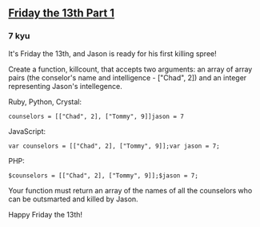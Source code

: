 <h2><a href=https://www.codewars.com/kata/5925acf31a9825d616000e74/train/javascript target="_blank">Friday the 13th Part 1</a></h2><h3>7 kyu</h3><p>It's Friday the 13th, and Jason is ready for his first killing spree!</p><p>Create a function, killcount, that accepts two arguments: an array of array pairs (the conselor's name and intelligence - ["Chad", 2]) and an integer representing Jason's intellegence. </p><p>Ruby, Python, Crystal:</p><pre><code class="language-ruby"><span class="cm-variable">counselors</span> <span class="cm-operator">=</span> [[<span class="cm-string">"Chad"</span>, <span class="cm-number">2</span>], [<span class="cm-string">"Tommy"</span>, <span class="cm-number">9</span>]]<span class="cm-variable">jason</span> <span class="cm-operator">=</span> <span class="cm-number">7</span></code></pre><pre style="display: none;"><code class="language-python"><span class="cm-variable">counselors</span> <span class="cm-operator">=</span> [[<span class="cm-string">"Chad"</span>, <span class="cm-number">2</span>], [<span class="cm-string">"Tommy"</span>, <span class="cm-number">9</span>]]<span class="cm-variable">jason</span> <span class="cm-operator">=</span> <span class="cm-number">7</span></code></pre><pre style="display: none;"><code class="language-crystal"><span class="cm-variable">counselors</span> <span class="cm-operator">=</span> [{<span class="cm-string">"Chad"</span>, <span class="cm-number">2</span>}, {<span class="cm-string">"Tommy"</span>, <span class="cm-number">9</span>}]<span class="cm-variable">jason</span> <span class="cm-operator">=</span> <span class="cm-number">7</span></code></pre><p>JavaScript:</p><pre><code class="language-javascript"><span class="cm-keyword">var</span> <span class="cm-def">counselors</span> <span class="cm-operator">=</span> [[<span class="cm-string">"Chad"</span>, <span class="cm-number">2</span>], [<span class="cm-string">"Tommy"</span>, <span class="cm-number">9</span>]];<span class="cm-keyword">var</span> <span class="cm-def">jason</span> <span class="cm-operator">=</span> <span class="cm-number">7</span>;</code></pre><p>PHP:</p><pre><code class="language-php"><span class="cm-variable-2">$counselors</span> <span class="cm-operator">=</span> [[<span class="cm-string">"</span><span class="cm-string">Chad"</span>, <span class="cm-number">2</span>], [<span class="cm-string">"</span><span class="cm-string">Tommy"</span>, <span class="cm-number">9</span>]];<span class="cm-variable-2">$jason</span> <span class="cm-operator">=</span> <span class="cm-number">7</span>;</code></pre><p>Your function must return an array of the names of all the counselors who can be outsmarted and killed by Jason.</p><p>Happy Friday the 13th!</p>